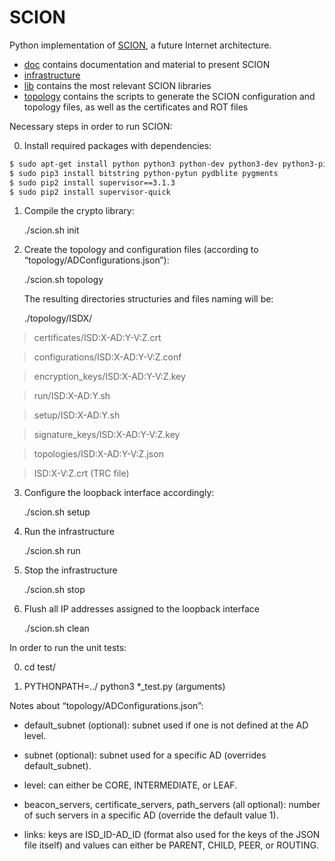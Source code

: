 SCION
=====

Python implementation of [SCION](http://www.netsec.ethz.ch/research/SCION), a future Internet architecture.

* [doc](https://github.com/netsec-ethz/scion/tree/master/doc) contains documentation and material to present SCION
* [infrastructure](https://github.com/netsec-ethz/scion/tree/master/infrastructure)
* [lib](https://github.com/netsec-ethz/scion/tree/master/lib) contains the most relevant SCION libraries
* [topology](https://github.com/netsec-ethz/scion/tree/servers/topology) contains the scripts to generate the SCION configuration and topology files, as well as the certificates and ROT files

Necessary steps in order to run SCION:

0. Install required packages with dependencies:

```sh
$ sudo apt-get install python python3 python-dev python3-dev python3-pip screen
$ sudo pip3 install bitstring python-pytun pydblite pygments
$ sudo pip2 install supervisor==3.1.3
$ sudo pip2 install supervisor-quick
```

1. Compile the crypto library:

	./scion.sh init

2. Create the topology and configuration files (according to “topology/ADConfigurations.json”):

	./scion.sh topology

	The resulting directories structuries and files naming will be:

	./topology/ISDX/

>	certificates/ISD:X-AD:Y-V:Z.crt

>	configurations/ISD:X-AD:Y-V:Z.conf

>	encryption_keys/ISD:X-AD:Y-V:Z.key

>	run/ISD:X-AD:Y.sh

>	setup/ISD:X-AD:Y.sh

>	signature_keys/ISD:X-AD:Y-V:Z.key

>	topologies/ISD:X-AD:Y-V:Z.json

>	ISD:X-V:Z.crt (TRC file)

3. Configure the loopback interface accordingly:

 	./scion.sh setup

4. Run the infrastructure

	./scion.sh run

5. Stop the infrastructure

	./scion.sh stop

6. Flush all IP addresses assigned to the loopback interface

	./scion.sh clean

In order to run the unit tests:

0. cd test/

1. PYTHONPATH=../ python3 *_test.py (arguments)

Notes about “topology/ADConfigurations.json”:

* default_subnet (optional): subnet used if one is not defined at the AD level.

* subnet (optional): subnet used for a specific AD (overrides default_subnet).

* level: can either be CORE, INTERMEDIATE, or LEAF.

* beacon_servers, certificate_servers, path_servers (all optional): number of such servers in a specific AD (override the default value 1).

* links: keys are ISD_ID-AD_ID (format also used for the keys of the JSON file itself) and values can either be PARENT, CHILD, PEER, or ROUTING.
